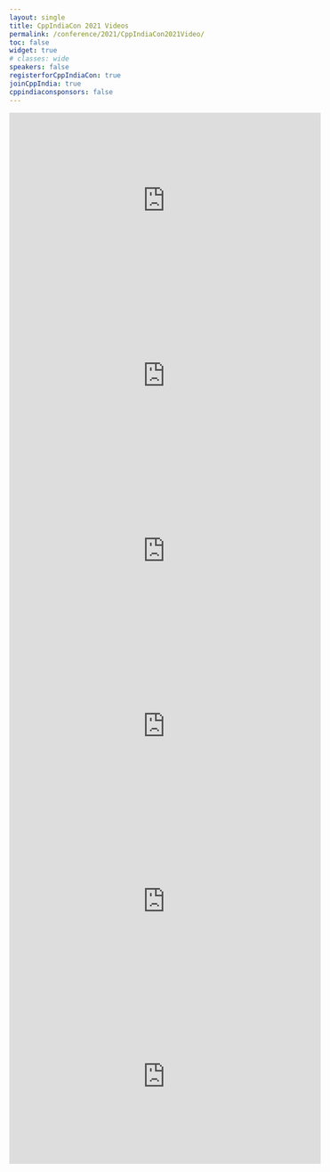 ```yaml
---
layout: single
title: CppIndiaCon 2021 Videos
permalink: /conference/2021/CppIndiaCon2021Video/
toc: false
widget: true
# classes: wide
speakers: false
registerforCppIndiaCon: true
joinCppIndia: true
cppindiaconsponsors: false
---
```


<iframe width="560" height="315" src="https://www.youtube.com/embed/FlJh5KvatSA" title="YouTube video player" frameborder="0" allow="accelerometer; autoplay; clipboard-write; encrypted-media; gyroscope; picture-in-picture" allowfullscreen></iframe>
<br>
<iframe width="560" height="315" src="https://www.youtube.com/embed/0RfDhejjXKk" title="YouTube video player" frameborder="0" allow="accelerometer; autoplay; clipboard-write; encrypted-media; gyroscope; picture-in-picture" allowfullscreen></iframe>
<br>
<iframe width="560" height="315" src="https://www.youtube.com/embed/WF9ZmDcjAmU" title="YouTube video player" frameborder="0" allow="accelerometer; autoplay; clipboard-write; encrypted-media; gyroscope; picture-in-picture" allowfullscreen></iframe>
<br>
<iframe width="560" height="315" src="https://www.youtube.com/embed/r3V8k58mE6w" title="YouTube video player" frameborder="0" allow="accelerometer; autoplay; clipboard-write; encrypted-media; gyroscope; picture-in-picture" allowfullscreen></iframe>
<br>
<iframe width="560" height="315" src="https://www.youtube.com/embed/_eoZ4OfHypU" title="YouTube video player" frameborder="0" allow="accelerometer; autoplay; clipboard-write; encrypted-media; gyroscope; picture-in-picture" allowfullscreen></iframe>
<br>
<iframe width="560" height="315" src="https://www.youtube.com/embed/vi6YuItuKeQ" title="YouTube video player" frameborder="0" allow="accelerometer; autoplay; clipboard-write; encrypted-media; gyroscope; picture-in-picture" allowfullscreen></iframe>
<!-- <iframe src="https://www.youtube.com/embed/LsNRdkTZWG4" frameborder="0" allowfullscreen></iframe> -->

<!-- <style>.embed-container { position: relative; padding-bottom: 56.25%; height: 0; overflow: hidden; max-width: 50%; } .embed-container iframe, .embed-container object, .embed-container embed { position: absolute; top: 0; left: 0; width: 75%; height: 50%; }</style><div class='embed-container'><iframe src='https://www.youtube.com/embed/LsNRdkTZWG4' frameborder='0' allowfullscreen></iframe></div> -->

<pre>
















</pre>
